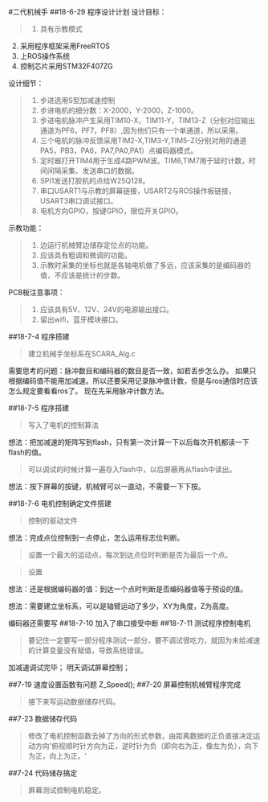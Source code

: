 #二代机械手
##18-6-29 程序设计计划
设计目标：
>1. 具有示教模式
2. 采用程序框架采用FreeRTOS
3. 上ROS操作系统
4. 控制芯片采用STM32F407ZG

设计细节：
>1. 步进选用S型加减速控制
>2. 步进电机的细分数：X-2000，Y-2000，Z-1000。
>3. 步进电机脉冲产生采用TIM10-X，TIM11-Y，TIM13-Z（分别对应输出通道为PF6，PF7，PF8）,因为他们只有一个单通道，所以采用。
>4. 三个电机的脉冲反馈采用TIM2-X,TIM3-Y,TIM5-Z(分别对用的通道PA5，PB3，PA6，PA7,PA0,PA1）点编码器模式。
>5. 定时器打开TIM4用于生成4路PWM波。TIM6,TIM7用于延时计数，时间间隔采集、发送串口的数据。
>6. SPI1发送打胶机的点给W25Q128。
>7. 串口USART1与示教的屏幕链接，USART2与ROS操作板链接，USART3串口调试接口。
>8. 电机方向GPIO，按键GPIO，限位开关GPIO。

示教功能：
>1. 边运行机械臂边储存定位点的功能。
>2. 应该具有粗调和微调的功能。
>3. 示教时采集的坐标也就是各轴电机做了多远，应该采集的是编码器的值，不应该是统计的步数。

PCB板注意事项：
>1. 应该具有5V、12V、24V的电源输出接口。
>2. 留出wifi，蓝牙模块接口。
 
##18-7-4 程序搭建
>建立机械手坐标系在SCARA_Alg.c

需要思考的问题：脉冲数目和编码器的数目是否一致，如若丢步怎么办。
如果只根据编码值不能用加减速。所以还要采用记录脉冲值计数，但是与ros通信时应该怎么规定要看看ros了。
现在先采用脉冲计数方法。

##18-7-5 程序搭建
>写入了电机的控制算法

想法：把加减速的矩阵写到flash，只有第一次计算一下以后每次开机都读一下flash的值。
>可以调试的时候计算一遍存入flash中，以后屏蔽再从flash中读出。

想法：按下屏幕的按键，机械臂可以一直动，不需要一下下按。

##18-7-6 电机控制确定文件搭建

>控制的驱动文件

想法：完成点位控制到一点停止，怎么运用标志位判断。
> 设置一个最大的运动点，每次到达点位时判断是否为最后一个点。

> 设置

想法：还是根据编码器的值：到达一个点时判断是否编码器值等于预设的值。

想法：需要建立坐标系，可以是轴臂运动了多少，XY为角度，Z为高度。

编码器还需要写
##18-7-10 加入了串口接受中断
##18-7-11 测试程序控制电机
>要记住一定要写一部分程序测试一部分，要不调试很吃力，就因为未给减速的计算变量没有赋值，导致系统错误。

加减速调试完毕；
明天调试屏幕控制；

##7-19 速度设置函数有问题 Z_Speed();
##7-20 屏幕控制机械臂程序完成

>接下来写运动数据储存代码。

##7-23 数据储存代码

>修改了电机控制函数去掉了方向的形式参数，由距离数据的正负直接决定运动方向'俯视顺时针方向为正，逆时针为负（即向右为正，像左为负），向下为正，向上为正。'

##7-24 代码储存搞定
>屏幕测试控制电机稳定。

